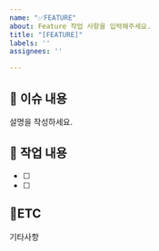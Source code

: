 ```yaml
---
name: "✅FEATURE"
about: Feature 작업 사항을 입력해주세요.
title: "[FEATURE]"
labels: ''
assignees: ''

---
```


## 📑 이슈 내용
설명을 작성하세요.

## 📝  작업 내용
- [ ]
- [ ]

## 📍ETC
기타사항
